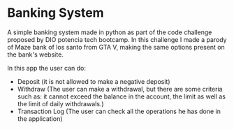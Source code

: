 # Banking System
A simple banking system made in python as part of the code challenge proposed by DIO potencia tech bootcamp.
In this challenge I made a parody of Maze bank of los santo from GTA V, making the same options present on the bank's website.

In this app the user can do:

 - Deposit (it is not allowed to make a negative deposit)
 - Withdraw (The user can make a withdrawal, but there are some criteria such as: it cannot exceed the balance in the account, the limit as well as the limit of daily withdrawals.)
 - Transaction Log (The user can check all the operations he has done in the application)
